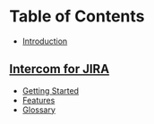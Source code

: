 # Table of Contents

* [Introduction](README.md)

## [Intercom for JIRA](/add-ons/intercom/README.md)

* [Getting Started](/add-ons/intercom/GettingStarted.md)
* [Features](/add-ons/intercom/Features.md)
* [Glossary](/add-ons/intercom/Glossary.md)

